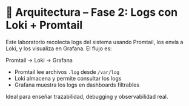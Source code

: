 # 🧠 Arquitectura – Fase 2: Logs con Loki + Promtail

Este laboratorio recolecta logs del sistema usando Promtail, los envía a Loki, y los visualiza en Grafana. El flujo es:

Promtail → Loki → Grafana

- Promtail lee archivos `.log` desde `/var/log`
- Loki almacena y permite consultar los logs
- Grafana muestra los logs en dashboards filtrables

Ideal para enseñar trazabilidad, debugging y observabilidad real.

